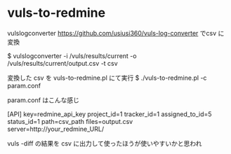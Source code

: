 # vuls-to-redmine

vulslogconverter https://github.com/usiusi360/vuls-log-converter でcsv に変換

$ vulslogconverter -i /vuls/results/current -o /vuls/results/current/output.csv -t csv

変換した csv を vuls-to-redmine.pl にて実行
$ ./vuls-to-redmine.pl -c param.conf

param.conf はこんな感じ

[API]
key=redmine_api_key
project_id=1
tracker_id=1
assigned_to_id=5
status_id=1
path=csv_path
files=output.csv
server=http://your_redmine_URL/

vuls -diff の結果を csv に出力して使ったほうが使いやすいかと思われ
